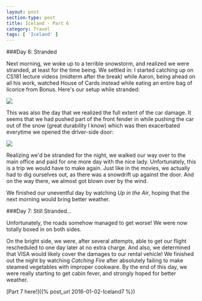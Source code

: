 ```yaml
---
layout: post
section-type: post
title: Iceland - Part 6
category: Travel
tags: [ 'Iceland' ]
---
```

###Day 6: Stranded

Next morning, we woke up to a terrible snowstorm, and realized we were stranded,
at least for the time being. We settled in: I started catching up on CS181 lecture videos
(midterm after the break)
while Aaron, being ahead on all his work, watched House of Cards instead while eating
an entire bag of licorice from Bonus. Here's our setup while stranded:

![](https://dl.dropboxusercontent.com/s/edicm1epezzb108/IMG_4845.JPG?dl=0)

This was also the day that we realized the full extent of the car damage. It seems that we had
pushed part of the front fender in while pushing the car out of the snow (great durability I know)
which was then exacerbated everytime we opened the driver-side door:

![](https://dl.dropboxusercontent.com/s/axe7h0c93zcepap/IMG_4876.JPG?dl=0)

Realizing we'd be stranded for the night, we walked our way over
to the main office and paid for one more day with the nice lady. Unfortunately, this is a trip
we would have to make again. Just like in the movies, we actually had to dig ourselves out,
as there was a snowdrift up against the door.
And on the way there, we almost got blown over by the wind.

We finished our uneventful day by watching *Up in the Air*, hoping that the next morning would bring
better weather.

###Day 7: Still Stranded...

Unfortunately, the roads somehow managed to get worse! We were now totally boxed in on both sides.

On the bright side, we were, after several attempts, able to get our flight rescheduled
to one day later
at no extra charge. And also, we determined that VISA would likely cover the damages to our rental
vehicle! We finished out the night by watching *Catching Fire* after absolutely failing to make
steamed vegetables with improper cookware. By the end of this day, we were really starting to get
cabin fever, and strongly hoped for better weather.

[Part 7 here!]({% post_url 2016-01-02-Iceland7 %})